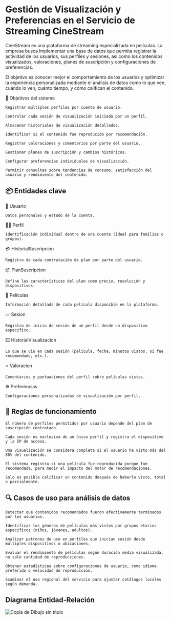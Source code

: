 # Gestión de Visualización y Preferencias en el Servicio de Streaming CineStream

CineStream es una plataforma de streaming especializada en películas. La empresa busca implementar una base de datos que permita registrar la actividad de los usuarios, sus perfiles y sesiones, así como los contenidos visualizados, valoraciones, planes de suscripción y configuraciones de preferencias.

El objetivo es conocer mejor el comportamiento de los usuarios y optimizar la experiencia personalizada mediante el análisis de datos como lo que ven, cuándo lo ven, cuánto tiempo, y cómo califican el contenido.

🎯 Objetivos del sistema

    Registrar múltiples perfiles por cuenta de usuario.

    Controlar cada sesión de visualización iniciada por un perfil.

    Almacenar historiales de visualización detallados.

    Identificar si el contenido fue reproducido por recomendación.

    Registrar valoraciones y comentarios por parte del usuario.

    Gestionar planes de suscripción y cambios históricos.

    Configurar preferencias individuales de visualización.

    Permitir consultas sobre tendencias de consumo, satisfacción del usuario y rendimiento del contenido.

## 📦 Entidades clave

👤 Usuario

    Datos personales y estado de la cuenta.

🧑‍💻 Perfil

    Identificación individual dentro de una cuenta (ideal para familias o grupos).

💳 HistorialSuscripcion

    Registro de cada contratación de plan por parte del usuario.

📦 PlanSuscripcion

    Define las características del plan como precio, resolución y dispositivos.

🎥 Películas

    Información detallada de cada película disponible en la plataforma.

📈 Sesion

    Registro de inicio de sesión de un perfil desde un dispositivo específico.

🎞️ HistorialVisualizacion

    Lo que se vio en cada sesión (película, fecha, minutos vistos, si fue recomendado, etc.).

⭐ Valoracion

    Comentarios y puntuaciones del perfil sobre películas vistas.

⚙️ Preferencias

    Configuraciones personalizadas de visualización por perfil.

## 📘 Reglas de funcionamiento

    El número de perfiles permitidos por usuario depende del plan de suscripción contratado.

    Cada sesión es exclusiva de un único perfil y registra el dispositivo y la IP de acceso.

    Una visualización se considera completa si el usuario ha visto más del 80% del contenido.

    El sistema registra si una película fue reproducida porque fue recomendada, para medir el impacto del motor de recomendaciones.

    Solo es posible calificar un contenido después de haberlo visto, total o parcialmente.

## 🔍 Casos de uso para análisis de datos

    Detectar qué contenidos recomendados fueron efectivamente terminados por los usuarios.

    Identificar los géneros de películas más vistos por grupos etarios específicos (niños, jóvenes, adultos).

    Analizar patrones de uso en perfiles que inician sesión desde múltiples dispositivos o ubicaciones.

    Evaluar el rendimiento de películas según duración media visualizada, no solo cantidad de reproducciones.

    Obtener estadísticas sobre configuraciones de usuario, como idioma preferido o velocidad de reproducción.

    Examinar el uso regional del servicio para ajustar catálogos locales según demanda.

## Diagrama Entidad-Relación
![Copia de Dibujo sin título](https://github.com/user-attachments/assets/53e2b671-63eb-4a02-87ca-c57c6dc4bfc4)

